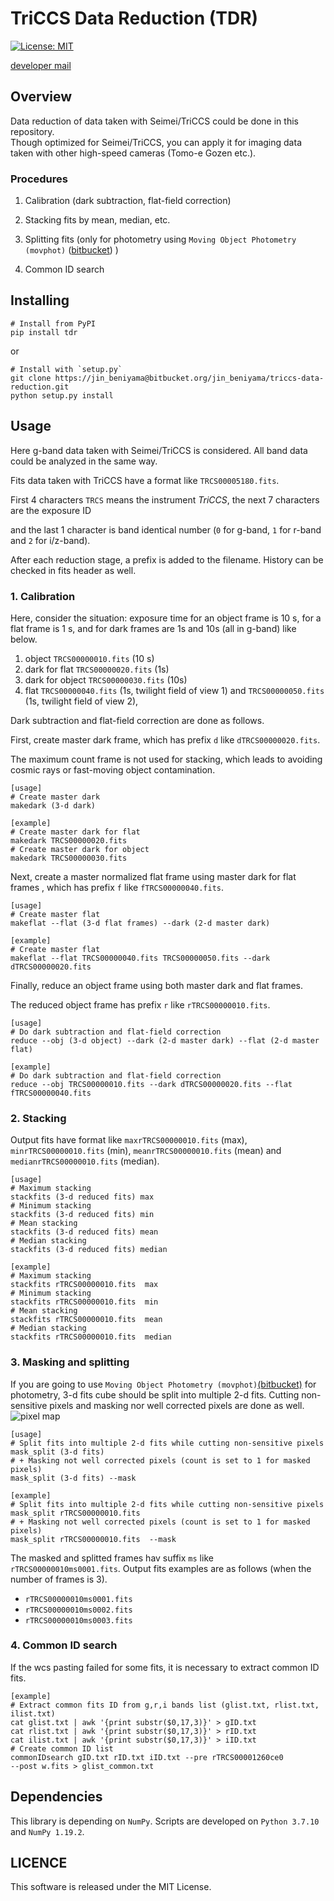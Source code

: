 # TriCCS Data Reduction (TDR)
[![License: MIT](https://img.shields.io/badge/License-MIT-yellow.svg)](https://opensource.org/licenses/MIT)

[developer mail](<mailto:beniyama@ioa.s.u-tokyo.ac.jp>)


## Overview
Data reduction of data taken with Seimei/TriCCS could be done in this repository.  
Though optimized for Seimei/TriCCS, 
you can apply it for imaging data taken with other high-speed cameras
(Tomo-e Gozen etc.).

### Procedures
1. Calibration (dark subtraction, flat-field correction)


2. Stacking fits by mean, median, etc.


3. Splitting fits
(only for photometry using `Moving Object Photometry (movphot)` ([bitbucket](https://bitbucket.org/jin_beniyama/movphot/src/master/)) )

4. Common ID search

## Installing
```
# Install from PyPI
pip install tdr
```
or
```
# Install with `setup.py`
git clone https://jin_beniyama@bitbucket.org/jin_beniyama/triccs-data-reduction.git
python setup.py install
```


## Usage
Here g-band data taken with Seimei/TriCCS is considered.
All band data could be analyzed in the same way.

Fits data taken with TriCCS have a format like `TRCS00005180.fits`.

First 4 characters `TRCS` means the instrument *TriCCS*,
the next 7 characters are the exposure ID 

and the last 1 character is band identical number 
(`0` for g-band, `1` for r-band and `2` for i/z-band).

After each reduction stage, a prefix is added to the filename.
History can be checked in fits header as well.


### 1. Calibration
Here, consider the situation:
exposure time for an object frame is 10 s,
for a flat frame is 1 s,
and for dark frames are 1s and 10s (all in g-band) 
like below.

1. object `TRCS00000010.fits` (10 s)
2. dark for flat `TRCS00000020.fits` (1s)
3. dark for object `TRCS00000030.fits` (10s)
4. flat `TRCS00000040.fits` (1s, twilight field of view 1) 
and `TRCS00000050.fits` (1s, twilight field of view 2), 

Dark subtraction and flat-field correction are done as follows.


First, create master dark frame, which has prefix `d` like `dTRCS00000020.fits`.

The maximum count frame is not used for stacking,
which leads to avoiding cosmic rays or fast-moving object contamination.
```
[usage]
# Create master dark
makedark (3-d dark)

[example]
# Create master dark for flat
makedark TRCS00000020.fits
# Create master dark for object
makedark TRCS00000030.fits
```

Next, create a master normalized flat frame using master dark for flat frames
, which has prefix `f` like `fTRCS00000040.fits`.

```
[usage]
# Create master flat
makeflat --flat (3-d flat frames) --dark (2-d master dark)

[example]
# Create master flat
makeflat --flat TRCS00000040.fits TRCS00000050.fits --dark dTRCS00000020.fits
```

Finally, reduce an object frame using both master dark and flat frames. 

The reduced object frame has prefix `r` like `rTRCS00000010.fits`.

```
[usage]
# Do dark subtraction and flat-field correction
reduce --obj (3-d object) --dark (2-d master dark) --flat (2-d master flat)

[example]
# Do dark subtraction and flat-field correction
reduce --obj TRCS00000010.fits --dark dTRCS00000020.fits --flat fTRCS00000040.fits
```

### 2. Stacking
Output fits have format like 
`maxrTRCS00000010.fits` (max),
`minrTRCS00000010.fits` (min),
`meanrTRCS00000010.fits` (mean) and
`medianrTRCS00000010.fits` (median).

```
[usage]
# Maximum stacking
stackfits (3-d reduced fits) max
# Minimum stacking
stackfits (3-d reduced fits) min
# Mean stacking
stackfits (3-d reduced fits) mean
# Median stacking
stackfits (3-d reduced fits) median

[example]
# Maximum stacking
stackfits rTRCS00000010.fits  max
# Minimum stacking
stackfits rTRCS00000010.fits  min
# Mean stacking
stackfits rTRCS00000010.fits  mean
# Median stacking
stackfits rTRCS00000010.fits  median
```

### 3. Masking and splitting
If you are going to use `Moving Object Photometry (movphot)`[(bitbucket)](https://bitbucket.org/jin_beniyama/movphot/src/master/) for photometry,
3-d fits cube should be split into multiple 2-d fits.
Cutting non-sensitive pixels and masking nor well corrected pixels are done
as well.
![pixel map](TriCCS_pixel_map_20210817.pdf, "TriCCS pixel map")

```
[usage]
# Split fits into multiple 2-d fits while cutting non-sensitive pixels
mask_split (3-d fits)
# + Masking not well corrected pixels (count is set to 1 for masked pixels)
mask_split (3-d fits) --mask

[example]
# Split fits into multiple 2-d fits while cutting non-sensitive pixels
mask_split rTRCS00000010.fits 
# + Masking not well corrected pixels (count is set to 1 for masked pixels)
mask_split rTRCS00000010.fits  --mask
```
The masked and splitted frames hav suffix `ms` like `rTRCS00000010ms0001.fits`.
Output fits examples are as follows (when the number of frames is 3).
- `rTRCS00000010ms0001.fits`
- `rTRCS00000010ms0002.fits`
- `rTRCS00000010ms0003.fits`


### 4. Common ID search
If the wcs pasting failed for some fits,
it is necessary to extract common ID fits.


```
[example]
# Extract common fits ID from g,r,i bands list (glist.txt, rlist.txt, ilist.txt)
cat glist.txt | awk '{print substr($0,17,3)}' > gID.txt
cat rlist.txt | awk '{print substr($0,17,3)}' > rID.txt
cat ilist.txt | awk '{print substr($0,17,3)}' > iID.txt
# Create common ID list 
commonIDsearch gID.txt rID.txt iID.txt --pre rTRCS00001260ce0 
--post w.fits > glist_common.txt
```

## Dependencies
This library is depending on `NumPy`.
Scripts are developed on `Python 3.7.10` and `NumPy 1.19.2`.


## LICENCE
This software is released under the MIT License.

